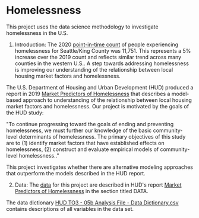 # Homelessness
This project uses the data science methodology to investigate homelessness in the U.S.

1. Introduction: 
The 2020 [point-in-time count](https://www.kingcounty.gov/elected/executive/constantine/news/release/2020/July/01-homeless-count.aspx) of people experiencing homelessness for Seattle/King County was 11,751. This represents a 5% increase over the 2019 count and reflects similar trend across many counties in the western U.S.. A step towards addressing homelessness is improving our understanding of the relationship between local housing market factors and homelessness. 

The U.S. Department of Housing and Urban Development (HUD) produced a report in 2019 [Market Predictors of Homelessness](https://www.huduser.gov/portal/sites/default/files/pdf/Market-Predictors-of-Homelessness.pdf) that describes a model-based approach to understanding of the relationship between local housing market factors and homelessness. Our project is motivated by the goals of the HUD study:

"To continue progressing toward the goals of ending and preventing homelessness, we must further our knowledge of the basic community-level determinants of homelessness. The primary objectives of this study are to (1) identify market factors that have established effects on homelessness, (2) construct and evaluate empirical models of community-level homelessness.."

This project investigates whether there are alternative modeling approaches that outperform the models described in the HUD report.

2. Data: 
The [data](https://github.com/brian-fischer/DATA-3320/blob/main/homelessness/05b_analysis_file_update.csv) for this project are described in HUD's report [Market Predictors of Homelessness](https://www.huduser.gov/portal/sites/default/files/pdf/Market-Predictors-of-Homelessness.pdf) in the section titled DATA.

The data dictionary [HUD TO3 - 05b Analysis File - Data Dictionary.csv](https://github.com/brian-fischer/DATA-3320/blob/main/homelessness/HUD%20TO3%20-%2005b%20Analysis%20File%20-%20Data%20-%20Dictionary.csv) contains descriptions of all variables in the data set.


